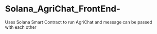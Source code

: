 # Solana_AgriChat_FrontEnd-
Uses Solana Smart Contract to run AgriChat and message can be passed with each other
